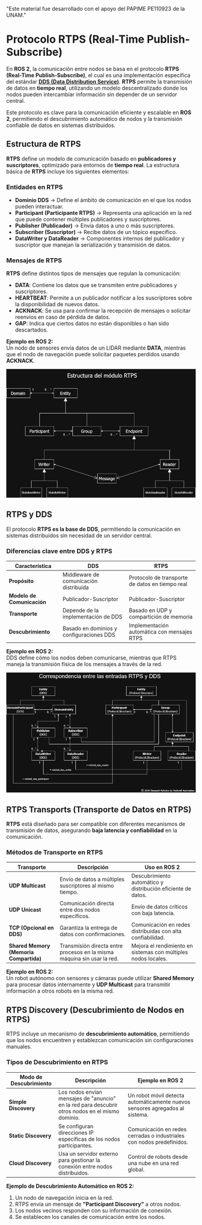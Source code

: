 "Este material fue desarrollado con el apoyo del PAPIME PE110923 de la UNAM."

# Protocolo RTPS (Real-Time Publish-Subscribe)

En **ROS 2**, la comunicación entre nodos se basa en el protocolo **RTPS (Real-Time Publish-Subscribe)**, el cual es una implementación específica del estándar [**DDS (Data Distribution Service)**](DDS.md). **RTPS** permite la transmisión de datos en **tiempo real**, utilizando un modelo descentralizado donde los nodos pueden intercambiar información sin depender de un servidor central.  

Este protocolo es clave para la comunicación eficiente y escalable en **ROS 2**, permitiendo el descubrimiento automático de nodos y la transmisión confiable de datos en sistemas distribuidos.  

## Estructura de RTPS

**RTPS** define un modelo de comunicación basado en **publicadores y suscriptores**, optimizado para entornos de **tiempo real**. La estructura básica de **RTPS** incluye los siguientes elementos:  

### Entidades en RTPS

- **Dominio DDS** → Define el ámbito de comunicación en el que los nodos pueden interactuar.  
- **Participant (Participante RTPS)** → Representa una aplicación en la red que puede contener múltiples publicadores y suscriptores.  
- **Publisher (Publicador)** → Envia datos a uno o más suscriptores.  
- **Subscriber (Suscriptor)** → Recibe datos de un tópico específico.  
- **DataWriter y DataReader** → Componentes internos del publicador y suscriptor que manejan la serialización y transmisión de datos.

### Mensajes de RTPS

**RTPS** define distintos tipos de mensajes que regulan la comunicación:  

- **DATA**: Contiene los datos que se transmiten entre publicadores y suscriptores.  
- **HEARTBEAT**: Permite a un publicador notificar a los suscriptores sobre la disponibilidad de nuevos datos.  
- **ACKNACK**: Se usa para confirmar la recepción de mensajes o solicitar reenvíos en caso de pérdida de datos.  
- **GAP**: Indica que ciertos datos no están disponibles o han sido descartados.  

**Ejemplo en ROS 2:**  
Un nodo de sensores envía datos de un LIDAR mediante **DATA**, mientras que el nodo de navegación puede solicitar paquetes perdidos usando **ACKNACK**.  

![RTPS Structure Module](../images/RTPS_structure_module.png)

## RTPS y DDS

El protocolo **RTPS es la base de DDS**, permitiendo la comunicación en sistemas distribuidos sin necesidad de un servidor central.  

### Diferencias clave entre DDS y RTPS

| **Característica** | **DDS** | **RTPS** |
|------------------|--------|--------|
| **Propósito** | Middleware de comunicación distribuida | Protocolo de transporte de datos en tiempo real |
| **Modelo de Comunicación** | Publicador-Suscriptor | Publicador-Suscriptor |
| **Transporte** | Depende de la implementación de DDS | Basado en UDP y compartición de memoria |
| **Descubrimiento** | Basado en dominios y configuraciones DDS | Implementación automática con mensajes RTPS |

**Ejemplo en ROS 2:**  
DDS define cómo los nodos deben comunicarse, mientras que RTPS maneja la transmisión física de los mensajes a través de la red.

![Corresponds between RTPS and DDS entries](../images/Corresp_RTPS_and_DDS_entries.png)

## RTPS Transports (Transporte de Datos en RTPS)

**RTPS** está diseñado para ser compatible con diferentes mecanismos de transmisión de datos, asegurando **baja latencia y confiabilidad** en la comunicación.  

### Métodos de Transporte en RTPS

| **Transporte** | **Descripción** | **Uso en ROS 2** |
|--------------|---------------|------------------|
| **UDP Multicast** | Envío de datos a múltiples suscriptores al mismo tiempo. | Descubrimiento automático y distribución eficiente de datos. |
| **UDP Unicast** | Comunicación directa entre dos nodos específicos. | Envío de datos críticos con baja latencia. |
| **TCP (Opcional en DDS)** | Garantiza la entrega de datos con confirmaciones. | Comunicación en redes distribuidas con alta confiabilidad. |
| **Shared Memory (Memoria Compartida)** | Transmisión directa entre procesos en la misma máquina sin usar la red. | Mejora el rendimiento en sistemas con múltiples nodos locales. |

**Ejemplo en ROS 2:**  
Un robot autónomo con sensores y cámaras puede utilizar **Shared Memory** para procesar datos internamente y **UDP Multicast** para transmitir información a otros robots en la misma red.  

## RTPS Discovery (Descubrimiento de Nodos en RTPS)

RTPS incluye un mecanismo de **descubrimiento automático**, permitiendo que los nodos encuentren y establezcan comunicación sin configuraciones manuales.  

### Tipos de Descubrimiento en RTPS

| **Modo de Descubrimiento** | **Descripción** | **Ejemplo en ROS 2** |
|---------------------------|---------------|------------------|
| **Simple Discovery** | Los nodos envían mensajes de "anuncio" en la red para descubrir otros nodos en el mismo dominio. | Un robot móvil detecta automáticamente nuevos sensores agregados al sistema. |
| **Static Discovery** | Se configuran direcciones IP específicas de los nodos participantes. | Comunicación en redes cerradas o industriales con nodos predefinidos. |
| **Cloud Discovery** | Usa un servidor externo para gestionar la conexión entre nodos distribuidos. | Control de robots desde una nube en una red global. |

**Ejemplo de Descubrimiento Automático en ROS 2:**  
1. Un nodo de navegación inicia en la red.  
1. RTPS envía un mensaje de **"Participant Discovery"** a otros nodos.  
1. Los nodos vecinos responden con su información de conexión.  
1. Se establecen los canales de comunicación entre los nodos.  
